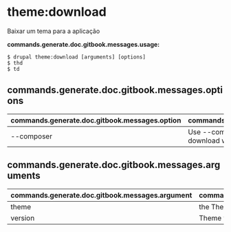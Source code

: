 # theme:download
Baixar um tema para a aplicação

**commands.generate.doc.gitbook.messages.usage:**
```
$ drupal theme:download [arguments] [options]
$ thd  
$ td  
```

## commands.generate.doc.gitbook.messages.options
commands.generate.doc.gitbook.messages.option | commands.generate.doc.gitbook.messages.details
-------|-------------
--composer | Use --composer option for manage the theme download with Composer

## commands.generate.doc.gitbook.messages.arguments
commands.generate.doc.gitbook.messages.argument | commands.generate.doc.gitbook.messages.details
---------|-------------
theme | the Theme name
version | Theme version i.e 1.x-dev
